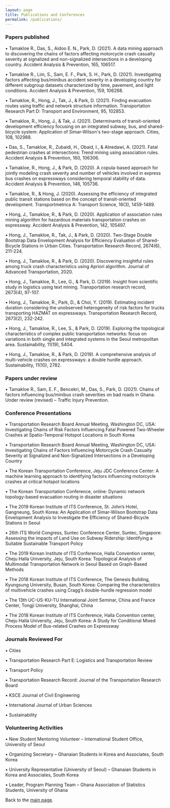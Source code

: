 ```yaml
---
layout: page
title: Publications and Conferences
permalink: /publications/
---
```


### Papers published

• Tamakloe R., Das, S., Aidoo E. N., Park, D. (2021). A data mining approach to discovering the chains of factors affecting motorcycle crash casualty severity at signalized and non-signalized intersections in a developing country. Accident Analysis & Prevention, 165, 106517. 

• Tamakloe R., Lim, S., Sam, E. F., Park, S. H., Park, D. (2021). Investigating factors affecting bus/minibus accident severity in a developing country for different subgroup datasets characterized by time, pavement, and light conditions. Accident Analysis & Prevention, 159, 106268. 

• Tamakloe, R., Hong, J., Tak, J., & Park, D. (2021). Finding evacuation routes using traffic and network structure information. Transportation Research Part D: Transport and Environment, 95, 102853. 

• Tamakloe, R., Hong, J., & Tak, J. (2021). Determinants of transit-oriented development efficiency focusing on an integrated subway, bus, and shared-bicycle system: Application of Simar-Wilson's two-stage approach. Cities, 108, 102988. 

• Das, S., Tamakloe, R., Zubaidi, H., Obaid, I., & Alnedawi, A. (2021). Fatal pedestrian crashes at intersections: Trend mining using association rules. Accident Analysis & Prevention, 160, 106306.

• Tamakloe, R., Hong, J., & Park, D. (2020). A copula-based approach for jointly modeling crash severity and number of vehicles involved in express bus crashes on expressways considering temporal stability of data. Accident Analysis & Prevention, 146, 105736. 

• Tamakloe, R., & Hong, J. (2020). Assessing the efficiency of integrated public transit stations based on the concept of transit-oriented development. Transportmetrica A: Transport Science, 16(3), 1459-1489. 

• Hong, J., Tamakloe, R., & Park, D. (2020). Application of association rules mining algorithm for hazardous materials transportation crashes on expressway. Accident Analysis & Prevention, 142, 105497. 

• Hong, J., Tamakloe, R., Tak, J., & Park, D. (2020). Two-Stage Double Bootstrap Data Envelopment Analysis for Efficiency Evaluation of Shared-Bicycle Stations in Urban Cities. Transportation Research Record, 2674(6), 211-224. 

• Hong, J., Tamakloe, R., & Park, D. (2020). Discovering insightful rules among truck crash characteristics using Apriori algorithm. Journal of Advanced Transportation, 2020. 

• Hong, J., Tamakloe, R., Lee, G., & Park, D. (2019). Insight from scientific study in logistics using text mining. Transportation research record, 2673(4), 97-107. 

• Hong, J., Tamakloe, R., Park, D., & Choi, Y. (2019). Estimating incident duration considering the unobserved heterogeneity of risk factors for trucks transporting HAZMAT on expressways. Transportation Research Record, 2673(2), 232-242. 

• Hong, J., Tamakloe, R., Lee, S., & Park, D. (2019). Exploring the topological characteristics of complex public transportation networks: focus on variations in both single and integrated systems in the Seoul metropolitan area. Sustainability, 11(19), 5404. 

• Hong, J., Tamakloe, R., & Park, D. (2019). A comprehensive analysis of multi-vehicle crashes on expressways: a double hurdle approach. Sustainability, 11(10), 2782.


### Papers under review

• Tamakloe R., Sam, E. F., Bencekri, M., Das, S., Park, D. (2021). Chains of factors influencing bus/minibus crash severities on bad roads in Ghana. Under review (revised) – Traffic Injury Prevention. 



### Conference Presentations

• Transportation Research Board Annual Meeting, Washington DC, USA: Investigating Chains of Risk Factors Influencing Fatal Powered Two-Wheeler Crashes at Spatio-Temporal Hotspot Locations in South Korea 

• Transportation Research Board Annual Meeting, Washington DC, USA: Investigating Chains of Factors Influencing Motorcycle Crash Casualty Severity at Signalized and Non-Signalized Intersections in a Developing Country 

• The Korean Transportation Conference, Jeju JDC Conference Center: A machine learning approach to identifying factors influencing motorcycle crashes at critical hotspot locations 

• The Korean Transportation Conference, online: Dynamic network topology-based evacuation routing in disaster situations 

• The 2019 Korean Institute of ITS Conference, St. John’s Hotel, Gangneung, South Korea: An Application of Simar-Wilson Bootstrap Data Envelopment Analysis to Investigate the Efficiency of Shared-Bicycle Stations in Seoul 

• 26th ITS World Congress, Suntec Conference Center, Suntec, Singapore: Assessing the impacts of Land Use on Subway Ridership: Identifying a Suitable Sustainable Transport Policy 

• The 2019 Korean Institute of ITS Conference, Halla Convention center, Cheju Halla University, Jeju, South Korea: Topological Analysis of Multimodal Transportation Network in Seoul Based on Graph-Based Methods 

• The 2018 Korean Institute of ITS Conference, The Genesis Building, Kyungsung University, Busan, South Korea: Comparing the characteristics of multivehicle crashes using Cragg’s double-hurdle regression model 

• The 13th UC-US-KU-TU International Joint Seminar, China and France Center, Tongji University, Shanghai, China 

• The 2018 Korean Institute of ITS Conference, Halla Convention center, Cheju Halla University, Jeju, South Korea: A Study for Conditional Mixed Process Model of Bus-related Crashes on Expressway


### Journals Reviewed For

• Cities 

• Transportation Research Part E: Logistics and Transportation Review

• Transport Policy

• Transportation Research Record: Journal of the Transportation Research Board

• KSCE Journal of Civil Engineering

• International Journal of Urban Sciences

• Sustainability


### Volunteering Activities

•	New Student Mentoring Volunteer – International Student Office, University of Seoul

•	Organizing Secretary – Ghanaian Students in Korea and Associates, South Korea

•	University Representative (University of Seoul) – Ghanaian Students in Korea and Associates, South Korea

•	Leader, Program Planning Team – Ghana Association of Statistics Students, University of Ghana


Back to the [main page](https://drtamakloe.github.io/).

